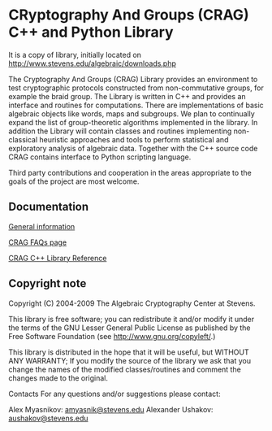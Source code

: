 CRyptography And Groups (CRAG) C++ and Python Library
====
It is a copy of library, initially located on http://www.stevens.edu/algebraic/downloads.php

The Cryptography And Groups (CRAG) Library provides an environment to test cryptographic protocols constructed from non-commutative groups, for example the braid group. The Library is written in C++ and provides an interface and routines for computations. There are implementations of basic algebraic objects like words, maps and subgroups. We plan to continually expand the list of group-theoretic algorithms implemented in the library. In addition the Library will contain classes and routines implementing non-classical heuristic approaches and tools to perform statistical and exploratory analysis of algebraic data. Together with the C++ source code CRAG contains interface to Python scripting language.

Third party contributions and cooperation in the areas appropriate to the goals of the project are most welcome.

Documentation
---
[General information](http://www.stevens.edu/algebraic/GroupsSoft/Doc/README.php)

[CRAG FAQs page](http://www.stevens.edu/algebraic/GroupsSoft/Doc/FAQ/)

[CRAG C++ Library Reference](http://www.stevens.edu/algebraic/GroupsSoft/Doc/html/)

Copyright note
---
Copyright (C) 2004-2009 The Algebraic Cryptography Center at Stevens.

This library is free software; you can redistribute it and/or modify it under the terms of the GNU Lesser General Public License as published by the Free Software Foundation (see http://www.gnu.org/copyleft/.)

This library is distributed in the hope that it will be useful, but WITHOUT ANY WARRANTY; If you modify the source of the library we ask that you change the names of the modified classes/routines and comment the changes made to the original.

Contacts
For any questions and/or suggestions please contact:

Alex Myasnikov: amyasnik@stevens.edu
Alexander Ushakov: aushakov@stevens.edu